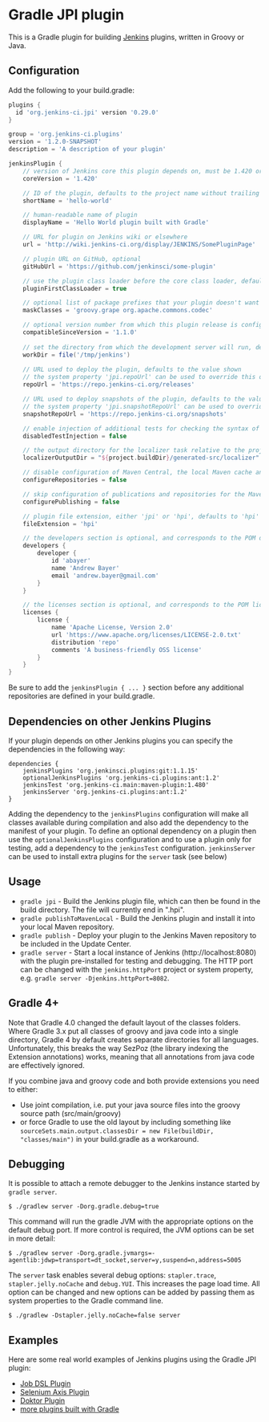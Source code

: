 # Gradle JPI plugin

This is a Gradle plugin for building [Jenkins](http://jenkins-ci.org)
plugins, written in Groovy or Java.

## Configuration

Add the following to your build.gradle:

```groovy
plugins {
  id 'org.jenkins-ci.jpi' version '0.29.0'
}

group = 'org.jenkins-ci.plugins'
version = '1.2.0-SNAPSHOT'
description = 'A description of your plugin'

jenkinsPlugin {
    // version of Jenkins core this plugin depends on, must be 1.420 or later
    coreVersion = '1.420'

    // ID of the plugin, defaults to the project name without trailing '-plugin'
    shortName = 'hello-world'

    // human-readable name of plugin                                               
    displayName = 'Hello World plugin built with Gradle'

    // URL for plugin on Jenkins wiki or elsewhere
    url = 'http://wiki.jenkins-ci.org/display/JENKINS/SomePluginPage'

    // plugin URL on GitHub, optional
    gitHubUrl = 'https://github.com/jenkinsci/some-plugin'              

    // use the plugin class loader before the core class loader, defaults to false
    pluginFirstClassLoader = true

    // optional list of package prefixes that your plugin doesn't want to see from core 
    maskClasses = 'groovy.grape org.apache.commons.codec'

    // optional version number from which this plugin release is configuration-compatible
    compatibleSinceVersion = '1.1.0'
    
    // set the directory from which the development server will run, defaults to 'work'
    workDir = file('/tmp/jenkins')
    
    // URL used to deploy the plugin, defaults to the value shown
    // the system property 'jpi.repoUrl' can be used to override this option
    repoUrl = 'https://repo.jenkins-ci.org/releases'

    // URL used to deploy snapshots of the plugin, defaults to the value shown
    // the system property 'jpi.snapshotRepoUrl' can be used to override this option
    snapshotRepoUrl = 'https://repo.jenkins-ci.org/snapshots'

    // enable injection of additional tests for checking the syntax of Jelly and other things
    disabledTestInjection = false

    // the output directory for the localizer task relative to the project root, defaults to the value shown
    localizerOutputDir = "${project.buildDir}/generated-src/localizer"

    // disable configuration of Maven Central, the local Maven cache and the Jenkins Maven repository, defaults to true
    configureRepositories = false

    // skip configuration of publications and repositories for the Maven Publishing plugin, defaults to true
    configurePublishing = false

    // plugin file extension, either 'jpi' or 'hpi', defaults to 'hpi'
    fileExtension = 'hpi'

    // the developers section is optional, and corresponds to the POM developers section
    developers {
        developer {
            id 'abayer'
            name 'Andrew Bayer'
            email 'andrew.bayer@gmail.com'
        }
    }

    // the licenses section is optional, and corresponds to the POM licenses section
    licenses {
        license {
            name 'Apache License, Version 2.0'
            url 'https://www.apache.org/licenses/LICENSE-2.0.txt'
            distribution 'repo'
            comments 'A business-friendly OSS license'
        }
    }
}
```

Be sure to add the `jenkinsPlugin { ... }` section before any additional
repositories are defined in your build.gradle.

## Dependencies on other Jenkins Plugins

If your plugin depends on other Jenkins plugins you can specify the dependencies in the following way:

	dependencies {
		jenkinsPlugins 'org.jenkinsci.plugins:git:1.1.15'
		optionalJenkinsPlugins 'org.jenkins-ci.plugins:ant:1.2'
		jenkinsTest 'org.jenkins-ci.main:maven-plugin:1.480'
		jenkinsServer 'org.jenkins-ci.plugins:ant:1.2'
	}

Adding the dependency to the `jenkinsPlugins` configuration will make all classes available during compilation and
also add the dependency to the manifest of your plugin. To define an optional dependency on a plugin then use
the `optionalJenkinsPlugins` configuration and to use a plugin only for testing, add a dependency to the `jenkinsTest`
configuration.
`jenkinsServer` can be used to install extra plugins for the `server` task (see below)

## Usage

* `gradle jpi` - Build the Jenkins plugin file, which can then be
  found in the build directory. The file will currently end in ".hpi".
* `gradle publishToMavenLocal` - Build the Jenkins plugin and install it into your
  local Maven repository.
* `gradle publish` - Deploy your plugin to
  the Jenkins Maven repository to be included in the Update Center.
* `gradle server` - Start a local instance of Jenkins (http://localhost:8080) with the plugin pre-installed for testing
  and debugging. The HTTP port can be changed with the `jenkins.httpPort` project or system property, e.g.
  `gradle server -Djenkins.httpPort=8082`.

## Gradle 4+

Note that Gradle 4.0 changed the default layout of the classes folders. Where Gradle 3.x put all classes of groovy and java code into a single directory, Gradle 4 by default creates separate directories for all languages. Unfortunately, this breaks the way
SezPoz (the library indexing the Extension annotations) works, meaning that all annotations from java code are effectively ignored.

If you combine java and groovy code and both provide extensions you need to either:

- Use joint compilation, i.e. put your java source files into the groovy source path (src/main/groovy)
- or force Gradle to use the old layout by including something like `sourceSets.main.output.classesDir = new File(buildDir, "classes/main")` in your build.gradle as a workaround.

## Debugging

It is possible to attach a remote debugger to the Jenkins instance started by `gradle server`.

    $ ./gradlew server -Dorg.gradle.debug=true

This command will run the gradle JVM with the appropriate options on the default debug port.
If more control is required, the JVM options can be set in more detail:

    $ ./gradlew server -Dorg.gradle.jvmargs=-agentlib:jdwp=transport=dt_socket,server=y,suspend=n,address=5005

The `server` task enables several debug options: `stapler.trace`, `stapler.jelly.noCache` and `debug.YUI`. This
increases the page load time. All option can be changed and new options can be added by passing them as system
properties to the Gradle command line.

    $ ./gradlew -Dstapler.jelly.noCache=false server

## Examples

Here are some real world examples of Jenkins plugins using the Gradle JPI plugin:

* [Job DSL Plugin](https://github.com/jenkinsci/job-dsl-plugin)
* [Selenium Axis Plugin](https://github.com/jenkinsci/selenium-axis-plugin)
* [Doktor Plugin](https://github.com/jenkinsci/doktor-plugin)
* [more plugins built with Gradle](https://jenkins.ci.cloudbees.com/job/jenkins%20plugin%20%28gradle%29/)
